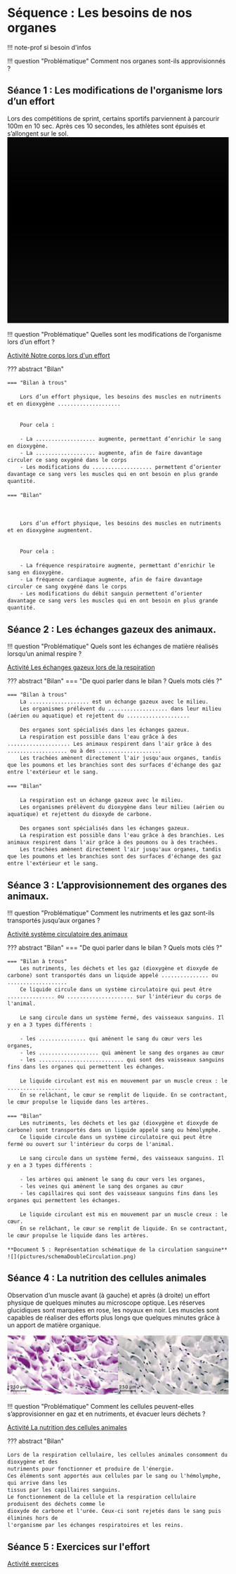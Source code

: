 # Séquence : Les besoins de nos organes

!!! note-prof
    si besoin d'infos


!!! question "Problématique"
    Comment nos organes sont-ils approvisionnés ? 

    



## Séance 1 : Les modifications de l'organisme lors d’un effort

Lors des compétitions de sprint, certains sportifs parviennent à parcourir 100m en 10 sec. Après ces 10 secondes, les athlètes sont épuisés et s’allongent sur le sol.
![Final 100m Hommes JO 2024 (FranceTV))](pictures/fin100m.png)


!!! question "Problématique"
    Quelles sont les modifications de l’organisme lors d’un effort ?

[Activité Notre corps lors d'un effort](../effortsPhysiques)




??? abstract "Bilan"

<a markdown id="bilan1">

    === "Bilan à trous"
    
        Lors d’un effort physique, les besoins des muscles en nutriments et en dioxygène ....................


        Pour cela :

        - La ................... augmente, permettant d’enrichir le sang en dioxygène.
        - La ................... augmente, afin de faire davantage circuler ce sang oxygéné dans le corps
        - Les modifications du ................... permettent d’orienter davantage ce sang vers les muscles qui en ont besoin en plus grande quantité.
  
    === "Bilan"

        

        Lors d’un effort physique, les besoins des muscles en nutriments et en dioxygène augmentent.


        Pour cela :

        - La fréquence respiratoire augmente, permettant d’enrichir le sang en dioxygène.
        - La fréquence cardiaque augmente, afin de faire davantage circuler ce sang oxygéné dans le corps
        - Les modifications du débit sanguin permettent d’orienter davantage ce sang vers les muscles qui en ont besoin en plus grande quantité.
        
</a>

## Séance 2 : Les échanges gazeux des animaux.

!!! question "Problématique"
    Quels sont les échanges de matière réalisés lorsqu’un animal respire ?
    
[Activité Les échanges gazeux lors de la respiration](../echangesGazAni)




??? abstract "Bilan"
    === "De quoi parler dans le bilan ? Quels mots clés ?"

    === "Bilan à trous"
        La ................... est un échange gazeux avec le milieu.
        Les organismes prélèvent du ................... dans leur milieu (aérien ou aquatique) et rejettent du ....................

        Des organes sont spécialisés dans les échanges gazeux.
        La respiration est possible dans l'eau grâce à des .................... Les animaux respirent dans l'air grâce à des ................... ou à des ....................
        Les trachées amènent directement l'air jusqu'aux organes, tandis que les poumons et les branchies sont des surfaces d'échange des gaz entre l'extérieur et le sang.

    === "Bilan"

        La respiration est un échange gazeux avec le milieu.
        Les organismes prélèvent du dioxygène dans leur milieu (aérien ou aquatique) et rejettent du dioxyde de carbone.

        Des organes sont spécialisés dans les échanges gazeux.
        La respiration est possible dans l'eau grâce à des branchies. Les animaux respirent dans l'air grâce à des poumons ou à des trachées.
        Les trachées amènent directement l'air jusqu'aux organes, tandis que les poumons et les branchies sont des surfaces d'échange des gaz entre l'extérieur et le sang.


## Séance 3 : L’approvisionnement des organes des animaux.

!!! question "Problématique"
    Comment les nutriments et les gaz sont-ils transportés jusqu’aux organes ?
    
[Activité système circulatoire des animaux](../systCircu)


??? abstract "Bilan"
    === "De quoi parler dans le bilan ? Quels mots clés ?"

    === "Bilan à trous"
        Les nutriments, les déchets et les gaz (dioxygène et dioxyde de carbone) sont transportés dans un liquide appelé ............... ou ...................
        Ce liquide circule dans un système circulatoire qui peut être ............... ou ..................... sur l'intérieur du corps de l'animal.

        Le sang circule dans un système fermé, des vaisseaux sanguins. Il y en a 3 types différents :
        
        - les ............... qui amènent le sang du cœur vers les organes,
        - les ................... qui amènent le sang des organes au cœur
        - les ........................... qui sont des vaisseaux sanguins fins dans les organes qui permettent les échanges.

        Le liquide circulant est mis en mouvement par un muscle creux : le ...................
        En se relâchant, le cœur se remplit de liquide. En se contractant, le cœur propulse le liquide dans les artères.

    === "Bilan"
        Les nutriments, les déchets et les gaz (dioxygène et dioxyde de carbone) sont transportés dans un liquide appelé sang ou hémolymphe.
        Ce liquide circule dans un système circulatoire qui peut être fermé ou ouvert sur l'intérieur du corps de l'animal.

        Le sang circule dans un système fermé, des vaisseaux sanguins. Il y en a 3 types différents :
        
        - les artères qui amènent le sang du cœur vers les organes,
        - les veines qui amènent le sang des organes au cœur
        - les capillaires qui sont des vaisseaux sanguins fins dans les organes qui permettent les échanges.

        Le liquide circulant est mis en mouvement par un muscle creux : le cœur.
        En se relâchant, le cœur se remplit de liquide. En se contractant, le cœur propulse le liquide dans les artères.

    **Document 5 : Représentation schématique de la circulation sanguine**
    ![](pictures/schemaDoubleCirculation.png)

<div style="page-break-after: always;"></div>


## Séance 4 : La nutrition des cellules animales


Observation d’un muscle avant (à gauche) et après (à droite) un effort physique de quelques minutes au microscope optique.
Les réserves glucidiques sont marquées en rose, les noyaux en noir. Les muscles sont capables de réaliser des efforts plus longs que quelques minutes grâce à un apport de matière organique.


![](pictures/consoGlucCellMuscle.png)

!!! question "Problématique"
    Comment les cellules peuvent-elles s’approvisionner en gaz et en nutriments, et évacuer leurs déchets ?




[Activité La nutrition des cellules animales](../nutriCellAni)


??? abstract "Bilan"


    Lors de la respiration cellulaire, les cellules animales consomment du dioxygène et des
    nutriments pour fonctionner et produire de l'énergie.
    Ces éléments sont apportés aux cellules par le sang ou l'hémolymphe, qui arrive dans les
    tissus par les capillaires sanguins.
    Le fonctionnement de la cellule et la respiration cellulaire produisent des déchets comme le
    dioxyde de carbone et l'urée. Ceux-ci sont rejetés dans le sang puis éliminés hors de
    l'organisme par les échanges respiratoires et les reins.

## Séance 5 : Exercices sur l'effort



[Activité exercices](../exercices)
